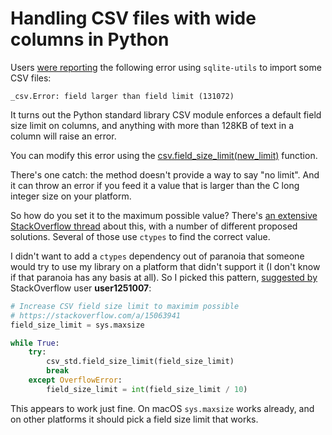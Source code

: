 # Handling CSV files with wide columns in Python

Users [were reporting](https://github.com/simonw/sqlite-utils/issues/229) the following error using `sqlite-utils` to import some CSV files:

    _csv.Error: field larger than field limit (131072)

It turns out the Python standard library CSV module enforces a default field size limit on columns, and anything with more than 128KB of text in a column will raise an error.

You can modify this error using the [csv.field_size_limit(new_limit)](https://docs.python.org/3/library/csv.html#csv.field_size_limit) function.

There's one catch: the method doesn't provide a way to say "no limit". And it can throw an error if you feed it a value that is larger than the C long integer size on your platform.

So how do you set it to the maximum possible value? There's [an extensive StackOverflow thread](https://stackoverflow.com/questions/15063936/csv-error-field-larger-than-field-limit-131072) about this, with a number of different proposed solutions. Several of those use `ctypes` to find the correct value.

I didn't want to add a `ctypes` dependency out of paranoia that someone would try to use my library on a platform that didn't support it (I don't know if that paranoia has any basis at all). So I picked this pattern, [suggested by](https://stackoverflow.com/a/15063941) StackOverflow user **user1251007**:

```python
# Increase CSV field size limit to maximim possible
# https://stackoverflow.com/a/15063941
field_size_limit = sys.maxsize

while True:
    try:
        csv_std.field_size_limit(field_size_limit)
        break
    except OverflowError:
        field_size_limit = int(field_size_limit / 10)
```
This appears to work just fine. On macOS `sys.maxsize` works already, and on other platforms it should pick a field size limit that works.
